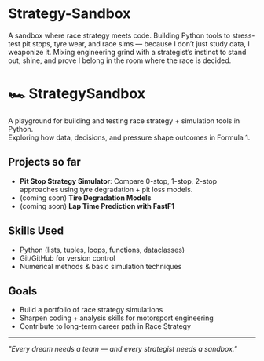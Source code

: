 # Strategy-Sandbox
A sandbox where race strategy meets code. Building Python tools to stress-test pit stops, tyre wear, and race sims — because I don’t just study data, I weaponize it. Mixing engineering grind with a strategist’s instinct to stand out, shine, and prove I belong in the room where the race is decided.

# 🏎️ StrategySandbox
A playground for building and testing race strategy + simulation tools in Python.  
Exploring how data, decisions, and pressure shape outcomes in Formula 1.

## Projects so far
- **Pit Stop Strategy Simulator**: Compare 0-stop, 1-stop, 2-stop approaches using tyre degradation + pit loss models.
- (coming soon) **Tire Degradation Models**  
- (coming soon) **Lap Time Prediction with FastF1**

## Skills Used
- Python (lists, tuples, loops, functions, dataclasses)  
- Git/GitHub for version control  
- Numerical methods & basic simulation techniques  

## Goals
- Build a portfolio of race strategy simulations  
- Sharpen coding + analysis skills for motorsport engineering  
- Contribute to long-term career path in Race Strategy  

---

*"Every dream needs a team — and every strategist needs a sandbox."*

